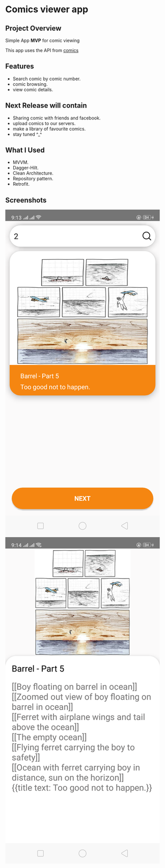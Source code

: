 
# Comics viewer app
## Project Overview

Simple App  **MVP** for comic viewing

This app uses the API from [comics](https://xkcd.com/)


## Features
- Search comic by comic number.
- comic browsing.
- view comic details.

## Next Release will contain
- Sharing comic with friends and facebook.
- upload comics to our servers.
- make a library of favourite comics.
- stay tuned ^_^


## What I Used
- MVVM.
- Dagger-Hilt.
- Clean Architecture.
- Repository pattern.
- Retrofit.




## Screenshots
<img src="https://github.com/mahmodsallam/shortcut/blob/master/app/1.png"  margins="5px">
<img src="https://github.com/mahmodsallam/shortcut/blob/master/app/2.png"  margins="5px"> 